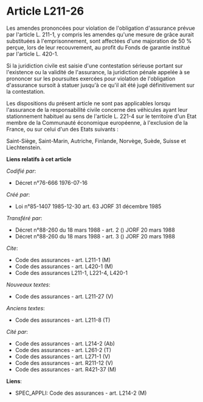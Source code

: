 # Article L211-26

Les amendes prononcées pour violation de l'obligation d'assurance prévue par l'article L. 211-1, y compris les amendes qu'une
mesure de grâce aurait substituées à l'emprisonnement, sont affectées d'une majoration de 50 % perçue, lors de leur
recouvrement, au profit du Fonds de garantie institué par l'article L. 420-1.

Si la juridiction civile est saisie d'une contestation sérieuse portant sur l'existence ou la validité de l'assurance, la
juridiction pénale appelée à se prononcer sur les poursuites exercées pour violation de l'obligation d'assurance sursoit à
statuer jusqu'à ce qu'il ait été jugé définitivement sur la contestation.

Les dispositions du présent article ne sont pas applicables lorsqu l'assurance de la responsabilité civile concerne des
véhicules ayant leur stationnement habituel au sens de l'article L. 221-4 sur le territoire d'un Etat membre de la Communauté
économique européenne, à l'exclusion de la France, ou sur celui d'un des Etats suivants :

Saint-Siège, Saint-Marin, Autriche, Finlande, Norvège, Suède, Suisse et Liechtenstein.

**Liens relatifs à cet article**

_Codifié par_:

  - Décret n°76-666 1976-07-16

_Créé par_:

  - Loi n°85-1407 1985-12-30 art. 63 JORF 31 décembre 1985

_Transféré par_:

  - Décret n°88-260 du 18 mars 1988 - art. 2 () JORF 20 mars 1988
  - Décret n°88-260 du 18 mars 1988 - art. 3 () JORF 20 mars 1988

_Cite_:

  - Code des assurances - art. L211-1 (M)
  - Code des assurances - art. L420-1 (M)
  - Code des assurances L211-1, L221-4, L420-1

_Nouveaux textes_:

  - Code des assurances - art. L211-27 (V)

_Anciens textes_:

  - Code des assurances - art. L211-8 (T)

_Cité par_:

  - Code des assurances - art. L214-2 (Ab)
  - Code des assurances - art. L261-2 (T)
  - Code des assurances - art. L271-1 (V)
  - Code des assurances - art. R211-12 (V)
  - Code des assurances - art. R421-37 (M)

**Liens**:

  - SPEC_APPLI: Code des assurances - art. L214-2 (M)
